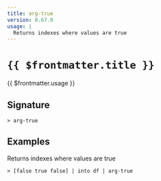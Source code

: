 ```yaml
---
title: arg-true
version: 0.67.0
usage: |
  Returns indexes where values are true
---
```


# <code>{{ $frontmatter.title }}</code>

<div style='white-space: pre-wrap;'>{{ $frontmatter.usage }}</div>

## Signature

```> arg-true ```

## Examples

Returns indexes where values are true
```shell
> [false true false] | into df | arg-true
```
